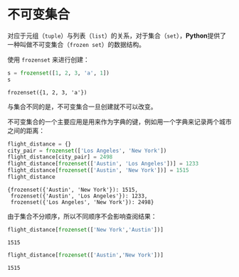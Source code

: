 # 不可变集合

对应于元组（`tuple`）与列表（`list`）的关系，对于集合（`set`），**Python**提供了一种叫做不可变集合（`frozen set`）的数据结构。

使用 `frozenset` 来进行创建：


```python
s = frozenset([1, 2, 3, 'a', 1])
s
```




    frozenset({1, 2, 3, 'a'})



与集合不同的是，不可变集合一旦创建就不可以改变。

不可变集合的一个主要应用是用来作为字典的键，例如用一个字典来记录两个城市之间的距离：


```python
flight_distance = {}
city_pair = frozenset(['Los Angeles', 'New York'])
flight_distance[city_pair] = 2498
flight_distance[frozenset(['Austin', 'Los Angeles'])] = 1233
flight_distance[frozenset(['Austin', 'New York'])] = 1515
flight_distance
```




    {frozenset({'Austin', 'New York'}): 1515,
     frozenset({'Austin', 'Los Angeles'}): 1233,
     frozenset({'Los Angeles', 'New York'}): 2498}



由于集合不分顺序，所以不同顺序不会影响查阅结果：


```python
flight_distance[frozenset(['New York','Austin'])]
```




    1515




```python
flight_distance[frozenset(['Austin','New York'])]
```




    1515


